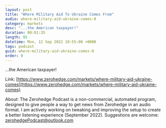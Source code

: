 ```yaml
---
layout: post
title: "Where Military Aid To Ukraine Comes From"
audio: where-military-aid-ukraine-comes-0
category: markets
desc: "...the American taxpayer!"
duration: 00:01:35
length: 95
datetime: Mon, 12 Sep 2022 10:55:00 +0000
tags: podcast
guid: where-military-aid-ukraine-comes-0
order: 0
---
```

...the American taxpayer!

Link: [https://www.zerohedge.com/markets/where-military-aid-ukraine-comes](https://www.zerohedge.com/markets/where-military-aid-ukraine-comes)

About: The Zerohedge Podcast is a non-commercial, automated program, designed to give people a way to get news from Zerohedge in an audio format.  I am actively working on tweaking and improving the setup to create a better listening experience (September 2022).  Suggestions are welcome: [zerohedgePodcast@outlook.com](mailto:zerohedgePodcast@outlook.com)